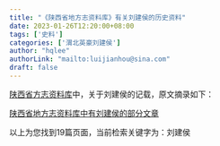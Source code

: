 ```yaml
---
title: "《陕西省地方志资料库》有关刘建侯的历史资料"
date: 2023-01-26T12:20:00+08:00
tags: ['史料']
categories: ['渭北英豪刘建侯']
author: "hqlee"
authorLink: "mailto:luijianhou@sina.com"
draft: false
---
```


[陕西省方志资料库](http://dfz.shaanxi.gov.cn/sqzlk/xbsxsz/)中，关于刘建侯的记载，原文摘录如下：

[陕西省地方志资料库中有刘建侯的部分文章](http://dfz.shaanxi.gov.cn/ggqy/js/?searchword=%E5%88%98%E5%BB%BA%E4%BE%AF)

以上为您找到19篇页面，当前检索关键字为：刘建侯